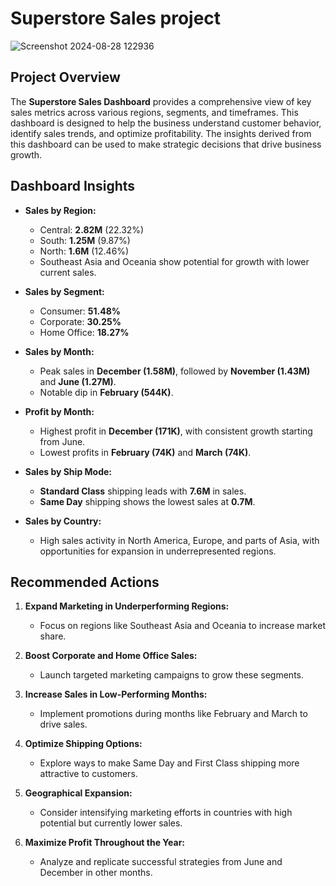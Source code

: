 # Superstore Sales project
![Screenshot 2024-08-28 122936](https://github.com/user-attachments/assets/f9c67d53-7462-4794-96c4-ef46ffde4424)

## Project Overview
The **Superstore Sales Dashboard** provides a comprehensive view of key sales metrics across various regions, segments, and timeframes. This dashboard is designed to help the business understand customer behavior, identify sales trends, and optimize profitability. The insights derived from this dashboard can be used to make strategic decisions that drive business growth.

## Dashboard Insights
- **Sales by Region:**
  - Central: **2.82M** (22.32%)
  - South: **1.25M** (9.87%)
  - North: **1.6M** (12.46%)
  - Southeast Asia and Oceania show potential for growth with lower current sales.

- **Sales by Segment:**
  - Consumer: **51.48%**
  - Corporate: **30.25%**
  - Home Office: **18.27%**

- **Sales by Month:**
  - Peak sales in **December (1.58M)**, followed by **November (1.43M)** and **June (1.27M)**.
  - Notable dip in **February (544K)**.

- **Profit by Month:**
  - Highest profit in **December (171K)**, with consistent growth starting from June.
  - Lowest profits in **February (74K)** and **March (74K)**.

- **Sales by Ship Mode:**
  - **Standard Class** shipping leads with **7.6M** in sales.
  - **Same Day** shipping shows the lowest sales at **0.7M**.

- **Sales by Country:**
  - High sales activity in North America, Europe, and parts of Asia, with opportunities for expansion in underrepresented regions.

## Recommended Actions
1. **Expand Marketing in Underperforming Regions:**
   - Focus on regions like Southeast Asia and Oceania to increase market share.

2. **Boost Corporate and Home Office Sales:**
   - Launch targeted marketing campaigns to grow these segments.

3. **Increase Sales in Low-Performing Months:**
   - Implement promotions during months like February and March to drive sales.

4. **Optimize Shipping Options:**
   - Explore ways to make Same Day and First Class shipping more attractive to customers.

5. **Geographical Expansion:**
   - Consider intensifying marketing efforts in countries with high potential but currently lower sales.

6. **Maximize Profit Throughout the Year:**
   - Analyze and replicate successful strategies from June and December in other months.


